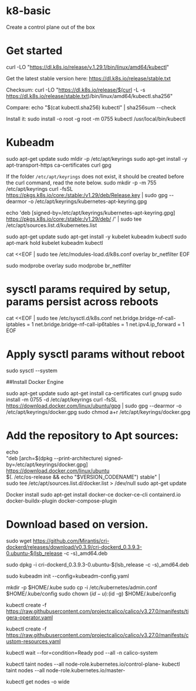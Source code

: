 # k8-basic
Create a control plane out of the box


# Get started

curl -LO "https://dl.k8s.io/release/v.1.29.1/bin/linux/amd64/kubectl"

Get the latest stable version here: https://dl.k8s.io/release/stable.txt

Checksum:
curl -LO "https://dl.k8s.io/release/$(curl -L -s https://dl.k8s.io/release/stable.txt)/bin/linux/amd64/kubectl.sha256"


Compare:
echo "$(cat kubectl.sha256)  kubectl" | sha256sum --check

Install it:
sudo install -o root -g root -m 0755 kubectl /usr/local/bin/kubectl






# Kubeadm

sudo apt-get update
sudo mldir -p /etc/apt/keyrings
sudo apt-get install -y apt-transport-https ca-certificates curl gpg

 If the folder `/etc/apt/keyrings` does not exist, it should be created before the curl command, read the note below.
 sudo mkdir -p -m 755 /etc/apt/keyrings
curl -fsSL https://pkgs.k8s.io/core:/stable:/v1.29/deb/Release.key | sudo gpg --dearmor -o /etc/apt/keyrings/kubernetes-apt-keyring.gpg

echo 'deb [signed-by=/etc/apt/keyrings/kubernetes-apt-keyring.gpg] https://pkgs.k8s.io/core:/stable:/v1.29/deb/ /' | sudo tee /etc/apt/sources.list.d/kubernetes.list


sudo apt-get update
sudo apt-get install -y kubelet kubeadm kubectl
sudo apt-mark hold kubelet kubeadm kubectl



cat <<EOF | sudo tee /etc/modules-load.d/k8s.conf
overlay
br_netfilter
EOF

sudo modprobe overlay
sudo modprobe br_netfilter

# sysctl params required by setup, params persist across reboots
cat <<EOF | sudo tee /etc/sysctl.d/k8s.conf
net.bridge.bridge-nf-call-iptables  = 1
net.bridge.bridge-nf-call-ip6tables = 1
net.ipv4.ip_forward                 = 1
EOF

# Apply sysctl params without reboot
sudo sysctl --system


##Install Docker Engine

sudo apt-get update
sudo apt-get install ca-certificates curl gnupg
sudo install -m 0755 -d /etc/apt/keyrings
curl -fsSL https://download.docker.com/linux/ubuntu/gpg | sudo gpg --dearmor -o /etc/apt/keyrings/docker.gpg
sudo chmod a+r /etc/apt/keyrings/docker.gpg

# Add the repository to Apt sources:
echo \
  "deb [arch=$(dpkg --print-architecture) signed-by=/etc/apt/keyrings/docker.gpg] https://download.docker.com/linux/ubuntu \
  $(. /etc/os-release && echo "$VERSION_CODENAME") stable" | \
  sudo tee /etc/apt/sources.list.d/docker.list > /dev/null
sudo apt-get update

Docker install
sudo apt-get install docker-ce docker-ce-cli containerd.io docker-buildx-plugin docker-compose-plugin


# Download based on version.

sudo wget https://github.com/Mirantis/cri-dockerd/releases/download/v0.3.9/cri-dockerd_0.3.9.3-0.ubuntu-$(lsb_release -c -s)_amd64.deb

sudo dpkg -i cri-dockerd_0.3.9.3-0.ubuntu-$(lsb_release -c -s)_amd64.deb


sudo kubeadm init --config=kubeadm-config.yaml

mkdir -p $HOME/.kube
sudo cp -i /etc/kubernetes/admin.conf $HOME/.kube/config
sudo chown $(id -u):$(id -g) $HOME/.kube/config


kubectl create -f https://raw.githubusercontent.com/projectcalico/calico/v3.27.0/manifests/tigera-operator.yaml

kubectl create -f https://raw.githubusercontent.com/projectcalico/calico/v3.27.0/manifests/custom-resources.yaml

kubectl wait --for=condition=Ready pod --all -n calico-system

kubectl taint nodes --all node-role.kubernetes.io/control-plane-
kubectl taint nodes --all node-role.kubernetes.io/master-


kubectl get nodes -o wide




